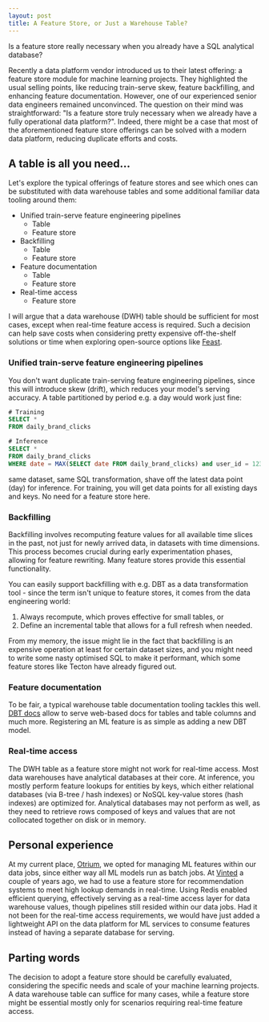 ```yaml
---
layout: post
title: A Feature Store, or Just a Warehouse Table?
---
```


Is a feature store really necessary when you already have a SQL analytical database?

<!--more-->

Recently a data platform vendor introduced us to their latest offering: a feature store module for machine learning projects. They highlighted the usual selling points, like reducing train-serve skew, feature backfilling, and enhancing feature documentation. However, one of our experienced senior data engineers remained unconvinced. The question on their mind was straightforward: "Is a feature store truly necessary when we already have a fully operational data platform?". Indeed, there might be a case that most of the aforementioned feature store offerings can be solved with a modern data platform, reducing duplicate efforts and costs.

## A table is all you need...
Let's explore the typical offerings of feature stores and see which ones can be substituted with data warehouse tables and some additional familiar data tooling around them:

* Unified train-serve feature engineering pipelines
  * Table
  * Feature store
* Backfilling
  * Table
  * Feature store
* Feature documentation
  * Table
  * Feature store
* Real-time access
  * Feature store

I will argue that a data warehouse (DWH) table should be sufficient for most cases, except when real-time feature access is required. Such a decision can help save costs when considering pretty expensive off-the-shelf solutions or time when exploring open-source options like [Feast](https://github.com/feast-dev/feast).

### Unified train-serve feature engineering pipelines

You don't want duplicate train-serving feature engineering pipelines, since this will introduce skew (drift), which reduces your model's serving accuracy. A table partitioned by period e.g. a day would work just fine:

```sql
# Training
SELECT *
FROM daily_brand_clicks

# Inference
SELECT *
FROM daily_brand_clicks
WHERE date = MAX(SELECT date FROM daily_brand_clicks) and user_id = 123 and brand_id = 456
```

same dataset, same SQL transformation, shave off the latest data point (day) for inference. For training, you will get data points for all existing days and keys. No need for a feature store here.

###  Backfilling

Backfilling involves recomputing feature values for all available time slices in the past, not just for newly arrived data, in datasets with time dimensions. This process becomes crucial during early experimentation phases, allowing for feature rewriting. Many feature stores provide this essential functionality.

You can easily support backfilling with e.g. DBT as a data transformation tool - since the term isn't unique to feature stores, it comes from the data engineering world:

1. Always recompute, which proves effective for small tables, or
2. Define an incremental table that allows for a full refresh when needed.

From my memory, the issue might lie in the fact that backfilling is an expensive operation at least for certain dataset sizes, and you might need to write some nasty optimised SQL to make it performant, which some feature stores like Tecton have already figured out.

### Feature documentation

To be fair, a typical warehouse table documentation tooling tackles this well. [DBT docs](https://docs.getdbt.com/reference/commands/cmd-docs) allow to serve web-based docs for tables and table columns and much more. Registering an ML feature is as simple as adding a new DBT model.

### Real-time access

The DWH table as a feature store might not work for real-time access. Most data warehouses have analytical databases at their core. At inference, you mostly perform feature lookups for entities by keys, which either relational databases (via B-tree / hash indexes) or NoSQL key-value stores (hash indexes) are optimized for. Analytical databases may not perform as well, as they need to retrieve rows composed of keys and values that are not collocated together on disk or in memory.

## Personal experience
At my current place, [Otrium](https://www.otrium.com/men/home), we opted for managing ML features within our data jobs, since either way all ML models run as batch jobs. At [Vinted](https://www.vinted.fr/) a couple of years ago, we had to use a feature store for recommendation systems to meet high lookup demands in real-time. Using Redis enabled efficient querying, effectively serving as a real-time access layer for data warehouse values, though pipelines still resided within our data jobs. Had it not been for the real-time access requirements, we would have just added a lightweight API on the data platform for ML services to consume features instead of having a separate database for serving.

## Parting words

The decision to adopt a feature store should be carefully evaluated, considering the specific needs and scale of your machine learning projects. A data warehouse table can suffice for many cases, while a feature store might be essential mostly only for scenarios requiring real-time feature access.